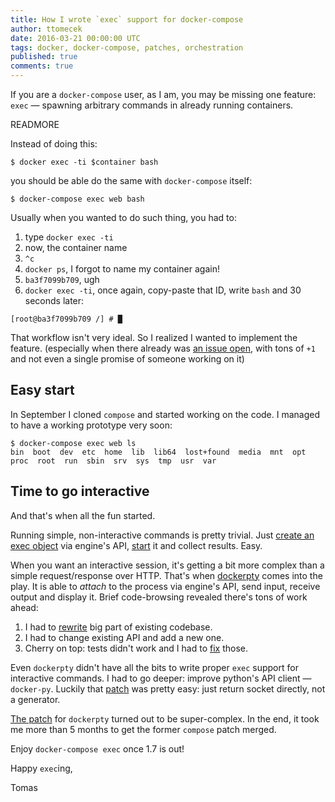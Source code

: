 ```yaml
---
title: How I wrote `exec` support for docker-compose
author: ttomecek
date: 2016-03-21 00:00:00 UTC
tags: docker, docker-compose, patches, orchestration
published: true
comments: true
---
```


If you are a `docker-compose` user, as I am, you may be missing one feature:
`exec` — spawning arbitrary commands in already running containers.

READMORE

Instead of doing this:

```
$ docker exec -ti $container bash
```

you should be able do the same with `docker-compose` itself:

```
$ docker-compose exec web bash
```

Usually when you wanted to do such thing, you had to:

1. type `docker exec -ti`
2. now, the container name
3. `^c`
4. `docker ps`, I forgot to name my container again!
5. `ba3f7099b709`, ugh
6. `docker exec -ti`, once again, copy-paste that ID, write `bash` and 30 seconds later:

```
[root@ba3f7099b709 /] # █
```

That workflow isn't very ideal. So I realized I wanted to implement the feature. (especially when there already was [an
issue open](https://github.com/docker/compose/issues/593), with tons of `+1` and not even a single promise of someone working on it)


## Easy start

In September I cloned `compose` and started working on the code. I managed to have a working prototype very soon:

```
$ docker-compose exec web ls
bin  boot  dev  etc  home  lib  lib64  lost+found  media  mnt  opt  proc  root  run  sbin  srv  sys  tmp  usr  var
```

## Time to go interactive

And that's when all the fun started.

Running simple, non-interactive commands is pretty trivial. Just [create an exec
object](https://docs.docker.com/engine/reference/api/docker_remote_api_v1.22/#exec-create) via engine's API,
[start](https://docs.docker.com/engine/reference/api/docker_remote_api_v1.22/#exec-start) it and collect results. Easy.

When you want an interactive session, it's getting a bit more complex than a simple request/response over HTTP. That's when
[dockerpty](https://github.com/d11wtq/dockerpty) comes into the play. It is able to *attach* to the process via engine's
API, send input, receive output and display it. Brief code-browsing revealed there's tons of work ahead:

1. I had to [rewrite](https://github.com/d11wtq/dockerpty/pull/48/commits/df6ac1a49b99803c95233e51d0cd9b8f6aba9240) big part of existing codebase.
2. I had to change existing API and add a new one.
3. Cherry on top: tests didn't work and I had to [fix](https://github.com/d11wtq/dockerpty/pull/53/commits/555b525f49026271c9a291f014c3b7025b183d4a) those.

Even `dockerpty` didn't have all the bits to write proper `exec` support for interactive commands. I had to go deeper:
improve python's API client — `docker-py`. Luckily that [patch](https://github.com/docker/docker-py/pull/858) was pretty
easy: just return socket directly, not a generator.

[The patch](https://github.com/d11wtq/dockerpty/pull/48) for `dockerpty` turned out to be super-complex. In the end, it took me more than 5 months to get the former `compose` patch merged.

Enjoy `docker-compose exec` once 1.7 is out!


Happy `exec`ing,

Tomas


